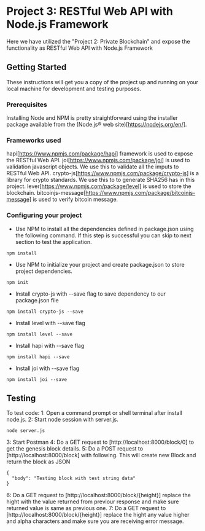 # Project 3: RESTful Web API with Node.js Framework

Here we have utilized the "Project 2: Private Blockchain" and expose the functionality as RESTful Web API with Node.js Framework

## Getting Started

These instructions will get you a copy of the project up and running on your local machine for development and testing purposes.

### Prerequisites

Installing Node and NPM is pretty straightforward using the installer package available from the (Node.js® web site)[https://nodejs.org/en/].

### Frameworks used

hapi[https://www.npmjs.com/package/hapi] framework is used to expose the RESTful Web API.
joi[https://www.npmjs.com/package/joi] is used to validation javascript objects. We use this to validate all the imputs to RESTful Web API.
crypto-js[https://www.npmjs.com/package/crypto-js] is a library for crypto standards. We use this to to generate SHA256 has in this project.
lever[https://www.npmjs.com/package/level] is used to store the blockchain.
bitcoinjs-message[https://www.npmjs.com/package/bitcoinjs-message] is used to verify bitcoin message.

### Configuring your project

- Use NPM to install all the dependencies defined in package.json using the following command. If this step is successful you can skip to next section to test the application.
```
npm install
```
- Use NPM to initialize your project and create package.json to store project dependencies.
```
npm init
```
- Install crypto-js with --save flag to save dependency to our package.json file
```
npm install crypto-js --save
```
- Install level with --save flag
```
npm install level --save
```
- Install hapi with --save flag
```
npm install hapi --save
```
- Install joi with --save flag
```
npm install joi --save
```

## Testing

To test code:
1: Open a command prompt or shell terminal after install node.js.
2: Start node session with server.js.
```
node server.js
```
3: Start Postman
4: Do a GET request to [http://localhost:8000/block/0] to get the genesis block details.
5: Do a POST request to [http://localhost:8000/block] with following. This will create new Block and return the block as JSON
```
{
  "body": "Testing block with test string data"
}
```
6: Do a GET request to [http://localhost:8000/block/{height}] replace the hight with the value returned from previour response and make sure returned value is same as previous one.
7: Do a GET request to [http://localhost:8000/block/{height}] replace the hight any value higher and alpha characters and make sure you are receiving error message.
